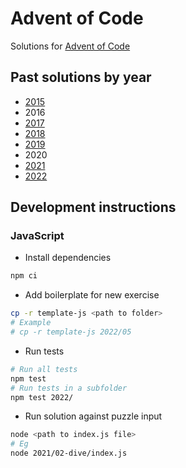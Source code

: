 # Advent of Code

Solutions for [Advent of Code](https://adventofcode.com)

## Past solutions by year
- [2015](2015)
- 2016
- [2017](2017)
- [2018](2018)
- [2019](2019)
- 2020
- [2021](2021)
- [2022](2022)

## Development instructions
### JavaScript
- Install dependencies
```sh
npm ci
```
- Add boilerplate for new exercise
```sh
cp -r template-js <path to folder>
# Example
# cp -r template-js 2022/05
```
- Run tests
```sh
# Run all tests
npm test
# Run tests in a subfolder
npm test 2022/
```
- Run solution against puzzle input
```sh
node <path to index.js file>
# Eg
node 2021/02-dive/index.js
```
